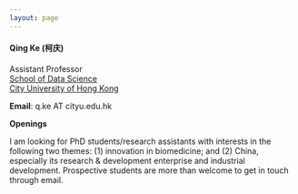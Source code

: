```yaml
---
layout: page
---
```


#### Qing Ke (柯庆)

Assistant Professor<br>
[School of Data Science](https://www.sdsc.cityu.edu.hk/)<br>
[City University of Hong Kong](https://www.cityu.edu.hk/)

**Email**: q.ke AT cityu.edu.hk

**Openings**

I am looking for PhD students/research assistants with interests in the following two themes: (1) innovation in biomedicine; and (2) China, especially its research & development enterprise and industrial development. Prospective students are more than welcome to get in touch through email.
